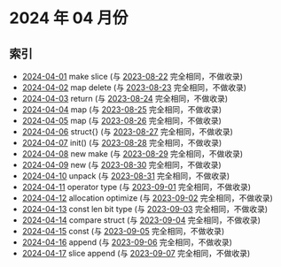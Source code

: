 # 2024 年 04 月份

## 索引

- [2024-04-01](#) make slice (与 [2023-08-22](../../2023/08/22/README.md) 完全相同，不做收录)
- [2024-04-02](#) map delete (与 [2023-08-23](../../2023/08/23/README.md) 完全相同，不做收录)
- [2024-04-03](#) return (与 [2023-08-24](../../2023/08/24/README.md) 完全相同，不做收录)
- [2024-04-04](#) map (与 [2023-08-25](../../2023/08/25/README.md) 完全相同，不做收录)
- [2024-04-05](#) map (与 [2023-08-26](../../2023/08/26/README.md) 完全相同，不做收录)
- [2024-04-06](#) struct{} (与 [2023-08-27](../../2023/08/27/README.md) 完全相同，不做收录)
- [2024-04-07](#) init() (与 [2023-08-28](../../2023/08/28/README.md) 完全相同，不做收录)
- [2024-04-08](#) new make (与 [2023-08-29](../../2023/08/29/README.md) 完全相同，不做收录)
- [2024-04-09](#) new (与 [2023-08-30](../../2023/08/30/README.md) 完全相同，不做收录)
- [2024-04-10](#) unpack (与 [2023-08-31](../../2023/08/31/README.md) 完全相同，不做收录)
- [2024-04-11](#) operator type (与 [2023-09-01](../../2023/09/01/README.md) 完全相同，不做收录)
- [2024-04-12](#) allocation optimize (与 [2023-09-02](../../2023/09/02/README.md) 完全相同，不做收录)
- [2024-04-13](#) const len bit type (与 [2023-09-03](../../2023/09/03/README.md) 完全相同，不做收录)
- [2024-04-14](#) compare struct (与 [2023-09-04](../../2023/09/04/README.md) 完全相同，不做收录)
- [2024-04-15](#) const (与 [2023-09-05](../../2023/09/05/README.md) 完全相同，不做收录)
- [2024-04-16](#) append (与 [2023-09-06](../../2023/09/06/README.md) 完全相同，不做收录)
- [2024-04-17](#) slice append (与 [2023-09-07](../../2023/09/07/README.md) 完全相同，不做收录)
